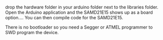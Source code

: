 drop the hardware folder in your arduino folder next to the libraries folder.  Open the Arduino application and the SAMD21E15 shows up as a board option.... You can then compile code for the SAMD21E15.

There is no bootloader so you need a Segger or ATMEL programmer to SWD program the device.
